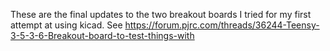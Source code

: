 These are the final updates to the two breakout boards I tried for my first attempt at using kicad.  See https://forum.pjrc.com/threads/36244-Teensy-3-5-3-6-Breakout-board-to-test-things-with

